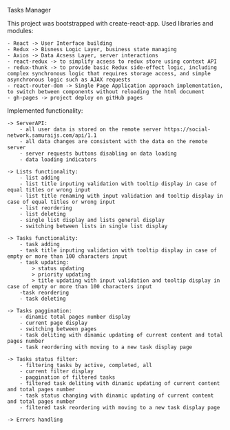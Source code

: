 
Tasks Manager

This project was bootstrapped with create-react-app.
Used libraries and modules:

    - React -> User Interface building
    - Redux -> Bisness Logic Layer, business state managing
    - Axios -> Data Acsess Layer, server interactions
    - react-redux -> to simplify acsess to redux store using context API
    - redux-thunk -> to provide basic Redux side-effect logic, including complex synchronous logic that requires storage access, and simple asynchronous logic such as AJAX requests
    - react-router-dom -> Single Page Application approach implementation, to switch between components without reloading the html document
    - gh-pages -> project deploy on gitHub pages
    


Implemented functionality:

    -> ServerAPI:
        - all user data is stored on the remote server https://social-network.samuraijs.com/api/1.1
        - all data changes are consistent with the data on the remote server
        - server requests buttons disabling on data loading
        - data loading indicators

    -> Lists functionality:
        - list adding
        - list title inputing validation with tooltip display in case of equal titles or wrong input
        - list title renaming with input validation and tooltip display in case of equal titles or wrong input
        - list reordering
        - list deleting
        - single list display and lists general display
        - switching between lists in single list display
    
    -> Tasks functionality:
        - task adding
        - task title inputing validation with tooltip display in case of empty or more than 100 characters input
        - task updating:
            > status updating
            > priority updating
            > title updating with input validation and tooltip display in case of empty or more than 100 characters input
        -task reordering
        - task deleting

    -> Tasks paggination:
        - dinamic total pages number display
        - current page display
        - switching between pages
        - task deliting with dinamic updating of current content and total pages number
        - task reordering with moving to a new task display page

    -> Tasks status filter:
        - filtering tasks by active, completed, all
        - current filter display
        - paggination of filtered tasks
        - filtered task deliting with dinamic updating of current content and total pages number
        - task status changing with dinamic updating of current content and total pages number
        - filtered task reordering with moving to a new task display page

    -> Errors handling

